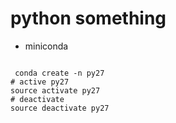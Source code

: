 # python something


* miniconda


```

 conda create -n py27
# active py27
source activate py27
# deactivate
source deactivate py27
```